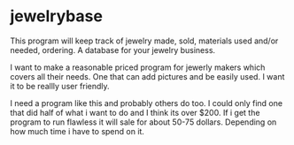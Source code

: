 jewelrybase
===========

This program will keep track of jewelry made, sold, materials used and/or needed, ordering. A database for your jewelry business.

I want to make a reasonable priced program for jewerly makers which covers all their needs. One that can add pictures and be easily used. I want it to be reallly user friendly. 

I need a program like this and probably others do too. I could only find one that did half of what i want to do and I think its over $200. If i get the program to run flawless it will sale for about 50-75 dollars. Depending on how much time i have to spend on it.
